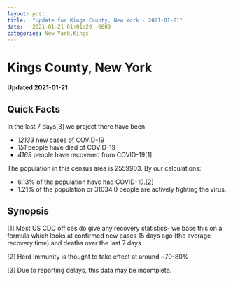 ```yaml
---
layout: post
title:  "Update for Kings County, New York - 2021-01-21"
date:   2021-01-21 01:01:29 -0600
categories: New York,Kings
---
```


# Kings County, New York
#### Updated 2021-01-21

## Quick Facts

In the last 7 days[3] we project there have been
- *12133* new cases of COVID-19
- *151* people have died of COVID-19
- *4169* people have recovered from COVID-19[1]

The population in this census area is 2559903. By our calculations:
- 6.13% of the population have had COVID-19.[2]
- 1.21% of the population or 31034.0 people are actively fighting the virus.

## Synopsis




[1] Most US CDC offices do give any recovery statistics- we base this on a formula which looks at confirmed new cases
15 days ago (the average recovery time) and deaths over the last 7 days.

[2] Herd Immunity is thought to take effect at around ~70-80%

[3] Due to reporting delays, this data may be incomplete.
 
    